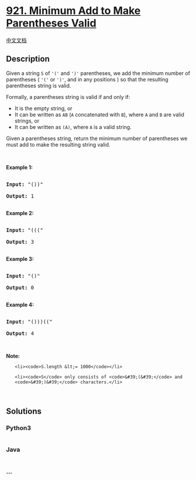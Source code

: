 # [921. Minimum Add to Make Parentheses Valid](https://leetcode.com/problems/minimum-add-to-make-parentheses-valid)

[中文文档](/solution/0900-0999/0921.Minimum%20Add%20to%20Make%20Parentheses%20Valid/README.md)

## Description

<p>Given a string&nbsp;<code>S</code> of <code>&#39;(&#39;</code> and <code>&#39;)&#39;</code> parentheses, we add the minimum number of parentheses ( <code>&#39;(&#39;</code> or <code>&#39;)&#39;</code>, and in any positions ) so that the resulting parentheses string is valid.</p>

<p>Formally, a parentheses string is valid if and only if:</p>

<ul>
    <li>It is the empty string, or</li>
    <li>It can be written as <code>AB</code>&nbsp;(<code>A</code> concatenated with <code>B</code>), where <code>A</code> and <code>B</code> are valid strings, or</li>
    <li>It can be written as <code>(A)</code>, where <code>A</code> is a valid string.</li>
</ul>

<p>Given a parentheses string, return the minimum number of parentheses we must add to make the resulting string valid.</p>

<p>&nbsp;</p>

<p><strong>Example 1:</strong></p>

<pre>

<strong>Input: </strong><span id="example-input-1-1">&quot;())&quot;</span>

<strong>Output: </strong><span id="example-output-1">1</span>

</pre>

<div>

<p><strong>Example 2:</strong></p>

<pre>

<strong>Input: </strong><span id="example-input-2-1">&quot;(((&quot;</span>

<strong>Output: </strong><span id="example-output-2">3</span>

</pre>

<div>

<p><strong>Example 3:</strong></p>

<pre>

<strong>Input: </strong><span id="example-input-3-1">&quot;()&quot;</span>

<strong>Output: </strong><span id="example-output-3">0</span>

</pre>

<div>

<p><strong>Example 4:</strong></p>

<pre>

<strong>Input: </strong><span id="example-input-4-1">&quot;()))((&quot;</span>

<strong>Output: </strong><span id="example-output-4">4</span></pre>

<p>&nbsp;</p>

</div>

</div>

</div>

<p><strong>Note:</strong></p>

<ol>

    <li><code>S.length &lt;= 1000</code></li>

    <li><code>S</code> only consists of <code>&#39;(&#39;</code> and <code>&#39;)&#39;</code> characters.</li>

</ol>

<div>

<div>

<div>

<div>&nbsp;</div>

</div>

</div>

</div>

## Solutions

<!-- tabs:start -->

### **Python3**

```python

```

### **Java**

```java

```

### **...**

```

```

<!-- tabs:end -->
